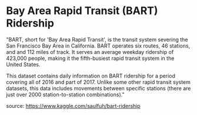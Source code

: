 # Bay Area Rapid Transit (BART) Ridership

"BART, short for 'Bay Area Rapid Transit', is the transit system severing the San Francisco Bay Area in California. 
BART operates six routes, 46 stations, and and 112 miles of track. 
It serves an average weekday ridership of 423,000 people, making it the fifth-busiest rapid transit system in the United States.

This dataset contains daily information on BART ridership for a period covering all of 2016 and part of 2017. 
Unlike some other rapid transit system datasets, this data includes movements between specific stations (there are just over 2000 station-to-station combinations)."

source: https://www.kaggle.com/saulfuh/bart-ridership

